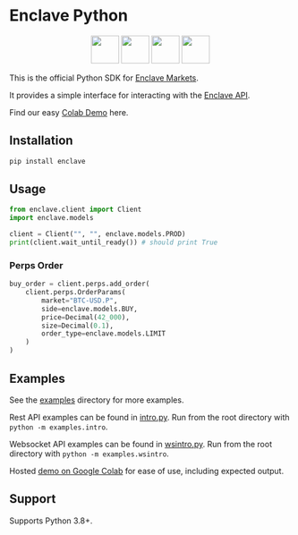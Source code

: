 # Enclave Python

<p align="center">
    <a href="https://github.com/Enclave-Markets/enclave-python" alt="enclave python">
        <img src="https://edent.github.io/SuperTinyIcons/images/svg/github.svg" width="50" /></a>
    <a href="https://pypi.org/project/enclave/">
        <img src="https://upload.wikimedia.org/wikipedia/commons/0/04/PyPI-Logo-notext.svg" width="50"/></a>
    <a href="https://twitter.com/enclavemarkets" alt="Enclave Twitter">
        <img src="https://edent.github.io/SuperTinyIcons/images/svg/x.svg" width="50"/></a>
    <a href="https://www.enclave.market/" alt="Enclave Market">
        <img src="https://pbs.twimg.com/profile_images/1650572649284931585/rbv_Z4Lr_400x400.jpg" width="50"/></a>
        
</p>

This is the official Python SDK for
[Enclave Markets](https://enclave.market/).

It provides a simple interface for interacting with the
[Enclave API](https://docs.enclave.market/).

Find our easy [Colab Demo](https://colab.research.google.com/drive/1Op5v4GuJozd6UvS2c7cXV0r6hswl4SVv) here.

## Installation

```bash
pip install enclave
```

## Usage

```python
from enclave.client import Client
import enclave.models

client = Client("", "", enclave.models.PROD)
print(client.wait_until_ready()) # should print True
```

### Perps Order

```python
buy_order = client.perps.add_order(
    client.perps.OrderParams(
        market="BTC-USD.P",
        side=enclave.models.BUY,
        price=Decimal(42_000),
        size=Decimal(0.1),
        order_type=enclave.models.LIMIT
    )
)
```

## Examples

See the [examples](examples) directory for more examples.

Rest API examples can be found in [intro.py](examples/intro.py).
Run from the root directory with `python -m examples.intro`.

Websocket API examples can be found in [wsintro.py](examples/wsintro.py).
Run from the root directory with `python -m examples.wsintro`.

Hosted [demo on Google Colab](https://colab.research.google.com/drive/1Op5v4GuJozd6UvS2c7cXV0r6hswl4SVv) for ease of use, including expected output.

## Support

Supports Python 3.8+.
